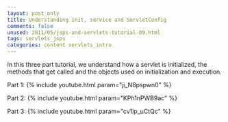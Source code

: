 ```yaml
---           
layout: post_only
title: Understanding init, service and ServletConfig
comments: false
unused: 2011/05/jsps-and-servlets-tutorial-09.html
tags: servlets_jsps
categories: content servlets_intro
---
```


In this three part tutorial, we understand how a servlet is initialized, the methods that get called and the objects used on initialization and execution.

Part 1: {% include youtube.html param="ji_N8pspwn0" %}

Part 2: {% include youtube.html param="KPh1nPWB9ac" %}

Part 3: {% include youtube.html param="cv1lp_uCtQc" %}